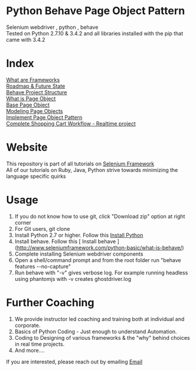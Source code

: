 # Python Behave Page Object Pattern
Selenium webdriver , python , behave  
Tested on Python 2.7.10 & 3.4.2 and all libraries installed with the pip that came with 3.4.2  

# Index  
[What are Frameworks](http://www.seleniumframework.com/python-frameworks/what-are-frameworks/)  
[Roadmap & Future State](http://www.seleniumframework.com/python-frameworks/road-map-and-future-state/)  
[Behave Project Structure](http://www.seleniumframework.com/python-frameworks/behave-project-structure/)  
[What is Page Object](http://www.seleniumframework.com/python-frameworks/what-is-page-object/)  
[Base Page Object](http://www.seleniumframework.com/python-frameworks/what-is-base-page/)  
[Modeling Page Objects](http://www.seleniumframework.com/python-frameworks/modeling-page-objects/)  
[Implement Page Object Pattern](http://www.seleniumframework.com/python-frameworks/implement-page-object-pattern/)  
[Complete Shopping Cart Workflow - Realtime project](http://www.seleniumframework.com/python-frameworks/complete-the-workflow/) 

# Website
This repository is part of all tutorials on [ Selenium Framework ](http://www.seleniumframework.com)  
All of our tutorials on Ruby, Java, Python strive towards minimizing the language specific quirks  

# Usage  
1. If you do not know how to use git, click "Download zip" option at right corner  
2. For Git users, git clone  
3. Install Python 2.7 or higher. Follow this [ Install Python ](http://www.seleniumframework.com/python-basic/what-is-python/)  
4. Install behave. Follow this [ Install behave ] (http://www.seleniumframework.com/python-basic/what-is-behave/) 
5. Complete installing Selenium webdriver components
6. Open a shell/command prompt and from the root folder run "behave features --no-capture"  
7. Run behave with "-v" gives verbose log. For example running headless using phantomjs with -v creates ghostdriver.log
   
# Further Coaching  
1. We provide instructor led coaching and training both at individual and corporate. 
2. Basics of Python Coding - Just enough to understand Automation. 
3. Coding to Designing of various frameworks & the "why" behind choices in real time projects. 
4. And more....  

If you are interested, please reach out by emailing [Email](mailto:pradeep@seleniumframework.com)

